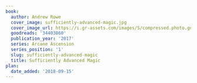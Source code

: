 ```yaml
---
book:
  author: Andrew Rowe
  cover_image: sufficiently-advanced-magic.jpg
  cover_image_url: https://i.gr-assets.com/images/S/compressed.photo.goodreads.com/books/1488182235l/34403860._SY475_.jpg
  goodreads: '34403860'
  publication_year: '2017'
  series: Arcane Ascension
  series_position: '1'
  slug: sufficiently-advanced-magic
  title: Sufficiently Advanced Magic
plan:
  date_added: '2018-09-15'
---
```


